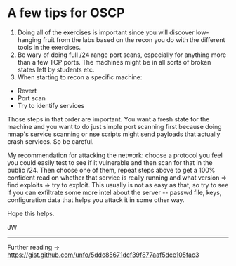 # A few tips for OSCP

1. Doing all of the exercises is important since you will discover low-hanging fruit from the labs based on the recon you do with the different tools in the exercises.
2. Be wary of doing full /24 range port scans, especially for anything more than a few TCP ports. The machines might be in all sorts of broken states left by students etc.
3. When starting to recon a specific machine:
- Revert
- Port scan
- Try to identify services

Those steps in that order are important. You want a fresh state for the machine and you want to do just simple port scanning first because doing nmap's service scanning or nse scripts might send payloads that actually crash services. So be careful.

My recommendation for attacking the network: choose a protocol you feel you could easily test to see if it vulnerable and then scan for that in the public /24. Then choose one of them, repeat steps above to get a 100% confident read on whether that service is really running and what version => find exploits => try to exploit. This usually is not as easy as that, so try to see if you can exfiltrate some more intel about the server -- passwd file, keys, configuration data that helps you attack it in some other way.

Hope this helps.

JW

---
Further reading -> https://gist.github.com/unfo/5ddc85671dcf39f877aaf5dce105fac3
